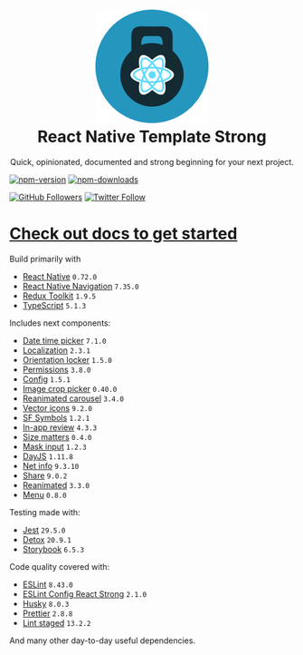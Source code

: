 <h1 align="center">
    <img src="./website/static/img/strong.png" alt="strong"/>
    <br/>
    React Native Template Strong
    <br/>
</h1>

<p align="center">
    Quick, opinionated, documented and strong beginning for your next project.
</p>

[![npm-version](https://img.shields.io/npm/v/react-native-template-strong)](https://www.npmjs.com/package/react-native-template-strong)
[![npm-downloads](https://img.shields.io/npm/dt/react-native-template-strong)](https://www.npmjs.com/package/react-native-template-strong)

[![GitHub Followers](https://img.shields.io/github/followers/svbutko?label=Follow%20%40svbutko&style=social)](https://github.com/svbutko)
[![Twitter Follow](https://img.shields.io/twitter/follow/svbutko?label=Follow%20%40svbutko&style=social)](https://twitter.com/svbutko)

# [Check out docs to get started](https://svbutko.github.io/react-native-template-strong/)

Build primarily with
- [React Native](https://reactnative.dev) `0.72.0`
- [React Native Navigation](https://wix.github.io/react-native-navigation/docs/before-you-start/) `7.35.0`
- [Redux Toolkit](https://redux-toolkit.js.org) `1.9.5`
- [TypeScript](https://www.typescriptlang.org) `5.1.3`

Includes next components:
- [Date time picker](https://github.com/react-native-datetimepicker/datetimepicker) `7.1.0`
- [Localization](https://github.com/stefalda/ReactNativeLocalization) `2.3.1`
- [Orientation locker](https://github.com/wonday/react-native-orientation-locker) `1.5.0`
- [Permissions](https://github.com/zoontek/react-native-permissions) `3.8.0`
- [Config](https://github.com/luggit/react-native-config) `1.5.1`
- [Image crop picker](https://github.com/ivpusic/react-native-image-crop-picker) `0.40.0`
- [Reanimated carousel](https://github.com/dohooo/react-native-reanimated-carousel) `3.4.0`
- [Vector icons](https://github.com/oblador/react-native-vector-icons) `9.2.0`
- [SF Symbols](https://github.com/birkir/react-native-sfsymbols) `1.2.1`
- [In-app review](https://github.com/MinaSamir11/react-native-in-app-review) `4.3.3`
- [Size matters](https://github.com/nirsky/react-native-size-matters) `0.4.0`
- [Mask input](https://github.com/CaioQuirinoMedeiros/react-native-mask-input) `1.2.3`
- [DayJS](https://github.com/iamkun/dayjs/) `1.11.8`
- [Net info](https://github.com/react-native-netinfo/react-native-netinfo) `9.3.10`
- [Share](https://github.com/react-native-share/react-native-share) `9.0.2`
- [Reanimated](https://github.com/software-mansion/react-native-reanimated) `3.3.0`
- [Menu](https://github.com/react-native-menu/menu) `0.8.0`

Testing made with:
- [Jest](https://github.com/facebook/jest) `29.5.0`
- [Detox](https://github.com/wix/Detox) `20.9.1`
- [Storybook](https://storybook.js.org/tutorials/intro-to-storybook/react-native/en/get-started/) `6.5.3`

Code quality covered with:
- [ESLint](https://github.com/eslint/eslint) `8.43.0`
- [ESLint Config React Strong](https://github.com/svbutko/eslint-config-react-strong) `2.1.0`
- [Husky](https://github.com/typicode/husky) `8.0.3`
- [Prettier](https://github.com/prettier/prettier) `2.8.8`
- [Lint staged](https://github.com/okonet/lint-staged) `13.2.2`

And many other day-to-day useful dependencies.
